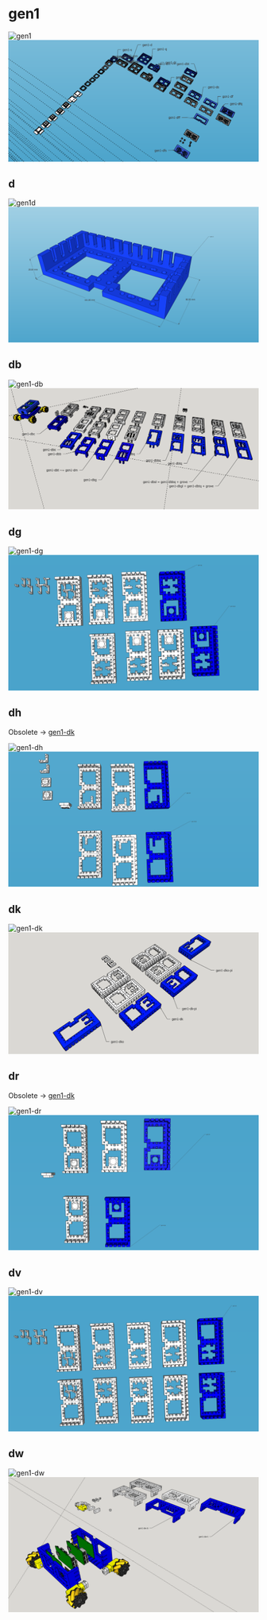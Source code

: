 # gen1

![gen1](https://user-images.githubusercontent.com/1007567/209498626-9f4a6996-dbca-4294-8cb3-7594a6a605ae.png)
![gen1](../images/gen1.png)

## d

![gen1d](https://github.com/kamangir/private_2022_03_02/raw/main/images/bracket/gen1-d.png)
![gen1-d](../images/gen1-d.png)
## db

![gen1-db](https://user-images.githubusercontent.com/1007567/209486059-873ce9ff-ad32-46ff-aab7-ca16ed2a77aa.png)
![gen1-db](../images/gen1-db.png)
## dg

![gen1-dg](https://github.com/kamangir/private_2022_03_02/raw/main/images/bracket/gen1-dg.png)
![gen1-dg](../images/gen1-dg.png)
## dh

Obsolete -> [gen1-dk](#dk)

![gen1-dh](https://github.com/kamangir/private_2022_03_02/raw/main/images/bracket/gen1-dh.png)
![gen1-dh](../images/gen1-dh.png)
## dk

![gen1-dk](https://user-images.githubusercontent.com/1007567/209489032-3e023038-4881-4adf-a762-23d95f19885a.png)
![gen1-dk](../images/gen1-dk.png)
## dr

Obsolete -> [gen1-dk](#dk)

![gen1-dr](https://github.com/kamangir/private_2022_03_02/raw/main/images/bracket/gen1-dr.png)
![gen1-dr](../images/gen1-dr.png)
## dv

![gen1-dv](https://github.com/kamangir/private_2022_03_02/raw/main/images/bracket/gen1-dv.png)
![gen1-dv](../images/gen1-dv.png)
## dw

![gen1-dw](https://user-images.githubusercontent.com/22914113/168315766-3e06b7d3-4a4f-4e82-a9ab-6504c465d513.png)
![gen1-dw](../images/gen1-dw.png)